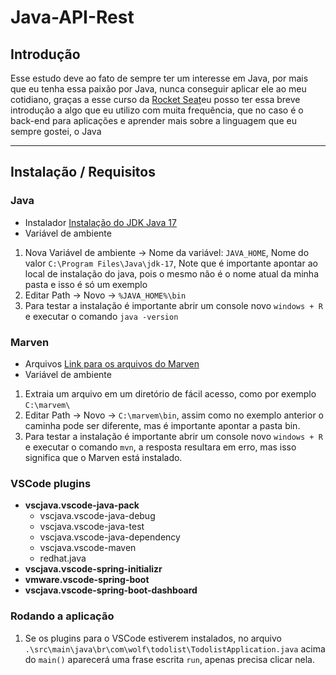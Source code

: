 # Java-API-Rest

## Introdução
Esse estudo deve ao fato de sempre ter um interesse em Java, por mais que eu tenha essa paixão por Java, nunca conseguir aplicar ele ao meu cotidiano, graças a esse curso da [Rocket Seat](https://www.rocketseat.com.br/)eu posso ter essa breve introdução a algo que eu utilizo com muita frequência, que no caso é o back-end para aplicações e aprender mais sobre a linguagem que eu sempre gostei, o Java

---
## Instalação / Requisitos

### Java
- Instalador
[Instalação do JDK Java 17](https://download.oracle.com/java/17/archive/jdk-17.0.6_windows-x64_bin.msi)
- Variável de ambiente
1. Nova Variável de ambiente -> Nome da variável: ``JAVA_HOME``, Nome do valor ``C:\Program Files\Java\jdk-17``, Note que é importante apontar ao local de instalação do java, pois o mesmo não é o nome atual da minha pasta e isso é só um exemplo
2. Editar Path -> Novo -> ``%JAVA_HOME%\bin``
3. Para testar a instalação é importante abrir um console novo ``windows + R`` e executar o comando ``java -version``
### Marven
- Arquivos
[Link para os arquivos do Marven](https://dlcdn.apache.org/maven/maven-3/3.9.5/binaries/apache-maven-3.9.5-bin.zip)
- Variável de ambiente
1. Extraia um arquivo em um diretório de fácil acesso, como por exemplo ``C:\marvem\``
2. Editar Path -> Novo -> ``C:\marvem\bin``, assim como no exemplo anterior o caminha pode ser diferente, mas é importante apontar a pasta bin.
3. Para testar a instalação é importante abrir um console novo ``windows + R`` e executar o comando ``mvn``, a resposta resultara em erro, mas isso significa que o Marven está instalado.
### VSCode plugins
- **vscjava.vscode-java-pack**
    - vscjava.vscode-java-debug
    - vscjava.vscode-java-test
    - vscjava.vscode-java-dependency
    - vscjava.vscode-maven
    - redhat.java
- **vscjava.vscode-spring-initializr**
- **vmware.vscode-spring-boot**
- **vscjava.vscode-spring-boot-dashboard**
### Rodando a aplicação
1. Se os plugins para o VSCode estiverem instalados, no arquivo ``.\src\main\java\br\com\wolf\todolist\TodolistApplication.java`` acima do ``main()`` aparecerá uma frase escrita ``run``, apenas precisa clicar nela.
